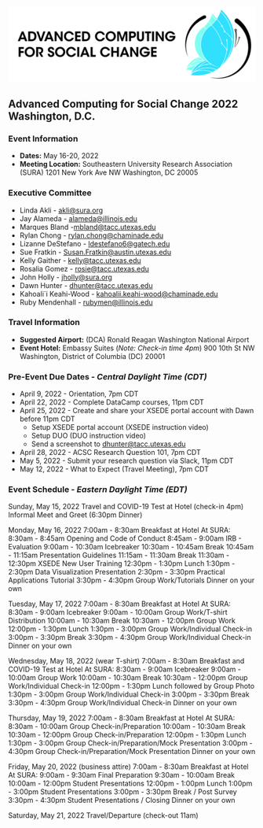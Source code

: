 ![ASCS Header](assets/logo/ACSC-Horizontal%402x-100.jpg)
## Advanced Computing for Social Change 2022 Washington, D.C.

### Event Information
* **Dates:** May 16-20, 2022
* **Meeting Location:** 
    Southeastern University Research Association (SURA) 
    1201 New York Ave NW
    Washington, DC 20005

### Executive Committee

* Linda Akli - [akli@sura.org](mailto:akli@sura.org?subject=[ACSC22-DC])
* Jay Alameda - [alameda@illinois.edu](mailto:alameda@illinois.edu?subject=[ACSC22-DC])
* Marques Bland -[mbland@tacc.utexas.edu](mailto:mbland@tacc.utexas.edu?subject=[ACSC22-DC])
* Rylan Chong - [rylan.chong@chaminade.edu](mailto:rylan.chong@chaminade.edu?subject=[ACSC22-DC])
* Lizanne DeStefano - [ldestefano6@gatech.edu](mailto:ldestefano6@gatech.edu?subject=[ACSC22-DC])
* Sue Fratkin - [Susan.Fratkin@austin.utexas.edu](mailto:Susan.Fratkin@austin.utexas.edu?subject=[ACSC22-DC])
* Kelly Gaither - [kelly@tacc.utexas.edu](mailto:kelly@tacc.utexas.edu?subject=[ACSC22-DC])
* Rosalia Gomez - [rosie@tacc.utexas.edu](mailto:rosie@tacc.utexas.edu?subject=[ACSC22-DC])
* John Holly - [jholly@sura.org](mailto:jholly@sura.org?subject=[ACSC22-DC])
* Dawn Hunter - [dhunter@tacc.utexas.edu](mailto:dhunter@tacc.utexas.edu?subject=[ACSC22-DC])
* Kahoali`i Keahi-Wood - [kahoalii.keahi-wood@chaminade.edu](mailto:kahoalii.keahi-wood@chaminade.edu?subject=[ACSC22-DC])
* Ruby Mendenhall - [rubymen@illinois.edu](mailto:rubymen@illinois.edu?subject=[ACSC22-DC])



### Travel Information
* **Suggested Airport:** (DCA) Ronald Reagan Washington National Airport
* **Event Hotel:**
    Embassy Suites (_Note: Check-in time 4pm_)
    900 10th St NW
    Washington, District of Columbia (DC) 20001
    
### Pre-Event Due Dates - _Central Daylight Time (CDT)_
* April 9, 2022 -  Orientation, 7pm CDT
* April 22, 2022 -  Complete DataCamp courses, 11pm CDT
* April 25, 2022 - Create and share your XSEDE portal account with Dawn before 11pm CDT
  * Setup XSEDE portal account (XSEDE instruction video)
  * Setup DUO (DUO instruction video)
  * Send a screenshot to dhunter@tacc.utexas.edu
* April 28, 2022 - ACSC Research Question 101, 7pm CDT
* May 5, 2022 - Submit your research question via Slack, 11pm CDT
* May 12, 2022 - What to Expect (Travel Meeting), 7pm CDT

### Event Schedule - _Eastern Daylight Time (EDT)_
Sunday, May 15, 2022 
Travel and COVID-19 Test at Hotel (check-in 4pm)
Informal Meet and Greet (6:30pm Dinner)

Monday, May 16, 2022 
7:00am - 8:30am       	Breakfast at Hotel 
At SURA:
8:30am - 8:45am	Opening and Code of Conduct 
8:45am - 9:00am	IRB - Evaluation 
9:00am - 10:30am	Icebreaker
10:30am - 10:45am	Break
10:45am - 11:15am	Presentation Guidelines 
11:15am - 11:30am	Break
11:30am - 12:30pm	XSEDE New User Training 
12:30pm - 1:30pm 	Lunch
1:30pm - 2:30pm	Data Visualization Presentation
2:30pm - 3:30pm	Practical Applications Tutorial
3:30pm - 4:30pm	Group Work/Tutorials 
Dinner on your own

Tuesday, May 17, 2022 
7:00am - 8:30am       	Breakfast at Hotel
At SURA:
8:30am - 9:00am	Icebreaker
9:00am - 10:00am	Group Work/T-shirt Distribution
10:00am - 10:30am	Break
10:30am - 12:00pm	Group Work
12:00pm - 1:30pm	Lunch 
1:30pm - 3:00pm	Group Work/Individual Check-in
3:00pm - 3:30pm	Break 
3:30pm - 4:30pm	Group Work/Individual Check-in
Dinner on your own

Wednesday, May 18, 2022 (wear T-shirt)
7:00am - 8:30am       	Breakfast and COVID-19 Test at Hotel
At SURA:
8:30am - 9:00am	Icebreaker
9:00am - 10:00am	Group Work
10:00am - 10:30am	Break
10:30am - 12:00pm	Group Work/Individual Check-in
12:00pm - 1:30pm	Lunch followed by Group Photo               
1:30pm - 3:00pm	Group Work/Individual Check-in
3:00pm - 3:30pm	Break 
3:30pm - 4:30pm	Group Work/Individual Check-in
Dinner on your own

Thursday, May 19, 2022
7:00am - 8:30am       	Breakfast at Hotel
At SURA:
8:30am - 10:00am 	Group Check-in/Preparation 
10:00am - 10:30am	Break
10:30am - 12:00pm	Group Check-in/Preparation
12:00pm - 1:30pm	Lunch
1:30pm - 3:00pm	Group Check-in/Preparation/Mock Presentation
3:00pm - 4:30pm	Group Check-in/Preparation/Mock Presentation
Dinner on your own

Friday, May 20, 2022  (business attire)
7:00am - 8:30am       	Breakfast at Hotel
At SURA:
9:00am - 9:30am	Final Preparation
9:30am - 10:00am	Break
10:00am - 12:00pm	Student Presentations
12:00pm - 1:00pm	Lunch
1:00pm - 3:00pm	Student Presentations
3:00pm - 3:30pm	Break / Post Survey
3:30pm - 4:30pm	Student Presentations / Closing
Dinner on your own

Saturday, May 21, 2022
Travel/Departure (check-out 11am)



  

